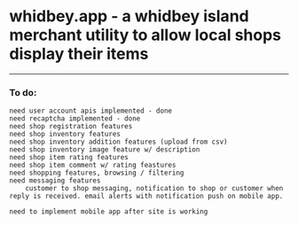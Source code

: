 # whidbey.app - a whidbey island merchant utility to allow local shops display their items
******
### To do:
```
need user account apis implemented - done
need recaptcha implemented - done
need shop registration features
need shop inventory features
need shop inventory addition features (upload from csv)
need shop inventory image feature w/ description
need shop item rating features
need shop item comment w/ rating feastures
need shopping features, browsing / filtering
need messaging features
    customer to shop messaging, notification to shop or customer when reply is received. email alerts with notification push on mobile app.

need to implement mobile app after site is working 
```

